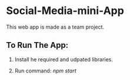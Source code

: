 # Social-Media-mini-App

This web app is made as a team project.

## To Run The App:
 1) Install he required and udpated libraries.
 
 2) Run command: _npm start_
